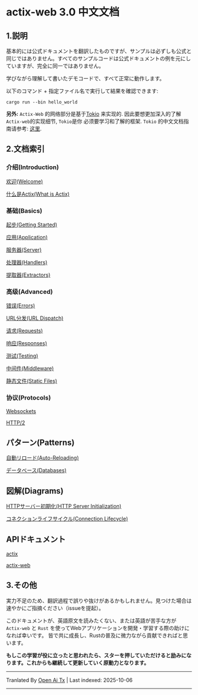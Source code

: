 # actix-web 3.0 中文文档

## 1.説明
基本的には公式ドキュメントを翻訳したものですが、サンプルは必ずしも公式と同じではありません。すべてのサンプルコードは公式ドキュメントの例を元にしていますが、完全に同一ではありません。

学びながら理解して書いたデモコードで、すべて正常に動作します。

以下のコマンド + 指定ファイル名で実行して結果を確認できます:

```shell script
cargo run --bin hello_world
```

**另外:** `Actix-Web` 的网络部分是基于[Tokio](https://tokio.rs/tokio/tutorial) 来实现的. 因此要想更加深入的了解`Actix-web`的实现细节, `Tokio`是你
必须要学习和了解的框架. `Tokio` 的中文文档指南请参考: [这里](https://github.com/dslchd/tokio-cn-doc).

## 2.文档索引
### 介绍(Introduction)
[欢迎(Welcome)](https://raw.githubusercontent.com/dslchd/actix-web3-CN-doc/master/doc/WelcomeToActix.md)

[什么是Actix(What is Actix)](https://raw.githubusercontent.com/dslchd/actix-web3-CN-doc/master/doc/WhatIsActix.md)
### 基础(Basics)
[起步(Getting Started)](https://raw.githubusercontent.com/dslchd/actix-web3-CN-doc/master/doc/GettingStarted.md)

[应用(Application)](https://raw.githubusercontent.com/dslchd/actix-web3-CN-doc/master/doc/Application.md)

[服务器(Server)](https://raw.githubusercontent.com/dslchd/actix-web3-CN-doc/master/doc/Server.md)

[处理器(Handlers)](https://raw.githubusercontent.com/dslchd/actix-web3-CN-doc/master/doc/Handlers.md)

[提取器(Extractors)](https://raw.githubusercontent.com/dslchd/actix-web3-CN-doc/master/doc/Extractors.md)

### 高级(Advanced)
[错误(Errors)](https://raw.githubusercontent.com/dslchd/actix-web3-CN-doc/master/doc/Errors.md)

[URL分发(URL Dispatch)](https://raw.githubusercontent.com/dslchd/actix-web3-CN-doc/master/doc/URLDispatch.md)

[请求(Requests)](https://raw.githubusercontent.com/dslchd/actix-web3-CN-doc/master/doc/Requests.md)

[响应(Responses)](https://raw.githubusercontent.com/dslchd/actix-web3-CN-doc/master/doc/Responses.md)

[测试(Testing)](https://raw.githubusercontent.com/dslchd/actix-web3-CN-doc/master/doc/Testing.md)

[中间件(Middleware)](https://raw.githubusercontent.com/dslchd/actix-web3-CN-doc/master/doc/Middleware.md)

[静态文件(Static Files)](https://raw.githubusercontent.com/dslchd/actix-web3-CN-doc/master/doc/StaticFiles.md)

### 协议(Protocols)
[Websockets](https://raw.githubusercontent.com/dslchd/actix-web3-CN-doc/master/doc/Webscokets.md)

[HTTP/2](https://raw.githubusercontent.com/dslchd/actix-web3-CN-doc/master/doc/HTTP2.md)

## パターン(Patterns)
[自動リロード(Auto-Reloading)](https://raw.githubusercontent.com/dslchd/actix-web3-CN-doc/master/doc/AutoReloading.md)

[データベース(Databases)](https://raw.githubusercontent.com/dslchd/actix-web3-CN-doc/master/doc/Databases.md)

## 図解(Diagrams)
[HTTPサーバー初期化(HTTP Server Initialization)](https://raw.githubusercontent.com/dslchd/actix-web3-CN-doc/master/doc/HTTPServerInitialization.md)

[コネクションライフサイクル(Connection Lifecycle)](https://raw.githubusercontent.com/dslchd/actix-web3-CN-doc/master/doc/ConnectionLifecycle.md)

## APIドキュメント
[actix](https://docs.rs/actix)

[actix-web](https://docs.rs/actix-web/)

## 3.その他
実力不足のため、翻訳過程で誤りや抜けがあるかもしれません。見つけた場合は速やかにご指摘ください（issueを提起）。

このドキュメントが、英語原文を読みたくない、または英語が苦手な方が `Actix-web` と `Rust` を使ってWebアプリケーションを開発・学習する際の助けになれば幸いです。
皆で共に成長し、Rustの普及に微力ながら貢献できればと思います。

**もしこの学習が役に立ったと思われたら、スターを押していただけると励みになります。これからも継続して更新していく原動力となります。**

---

Tranlated By [Open Ai Tx](https://github.com/OpenAiTx/OpenAiTx) | Last indexed: 2025-10-06

---